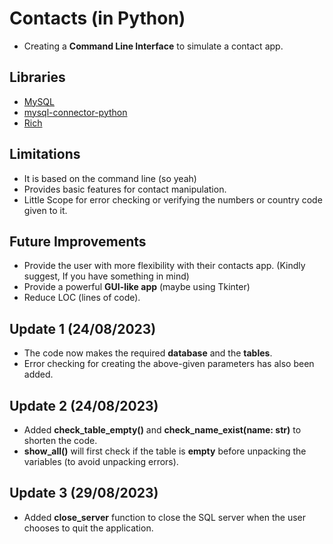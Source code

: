 # Contacts (in Python)
* Creating a **Command Line Interface** to simulate a contact app.


## Libraries
* [MySQL](https://www.mysql.com/)
* [mysql-connector-python](https://pypi.org/project/mysql-connector-python/)
* [Rich](https://rich.readthedocs.io/en/stable/introduction.html)


## Limitations  
* It is based on the command line (so yeah)
* Provides basic features for contact manipulation.
* Little Scope for error checking or verifying the numbers or country code given to it.


## Future Improvements
* Provide the user with more flexibility with their contacts app. (Kindly suggest, If you have something in mind)
* Provide a powerful **GUI-like app** (maybe using Tkinter)
* Reduce LOC (lines of code).


## Update 1 (24/08/2023)
* The code now makes the required **database** and the **tables**.
* Error checking for creating the above-given parameters has also been added.


## Update 2 (24/08/2023)
* Added **check_table_empty()** and **check_name_exist(name: str)** to shorten the code.
* **show_all()** will first check if the table is **empty** before unpacking the variables (to avoid unpacking errors).


## Update 3 (29/08/2023)
* Added **close_server** function to close the SQL server when the user chooses to quit the application.
